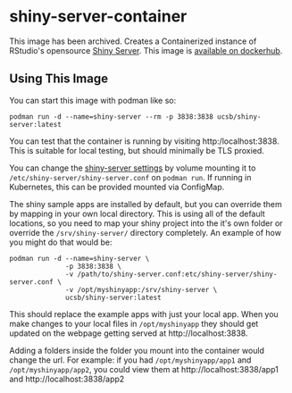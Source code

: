 # shiny-server-container
This image has been archived. Creates a Containerized instance of RStudio's opensource [Shiny Server](https://www.rstudio.com/products/shiny/shiny-server/). 
This image is [available on dockerhub](https://hub.docker.com/r/ucsb/shiny-server). 

## Using This Image
You can start this image with podman like so: 
```
podman run -d --name=shiny-server --rm -p 3838:3838 ucsb/shiny-server:latest
```
You can test that the container is running by visiting http:/localhost:3838.  This is suitable for local testing, but should minimally be TLS proxied.

You can change the [shiny-server settings](https://docs.rstudio.com/shiny-server/#default-configuration) by volume mounting it to `/etc/shiny-server/shiny-server.conf` on `podman run`.  If running in Kubernetes, this can be provided mounted via ConfigMap.

The shiny sample apps are installed by default, but you can override them by mapping in your own local directory. 
This is using all of the default locations, so you need to map your shiny project into the it's own folder or override the `/srv/shiny-server/` directory completely. An example of how you might do that would be: 
```
podman run -d --name=shiny-server \
              -p 3838:3838 \
              -v /path/to/shiny-server.conf:etc/shiny-server/shiny-server.conf \
              -v /opt/myshinyapp:/srv/shiny-server \
              ucsb/shiny-server:latest
```
This should replace the example apps with just your local app. When you make changes to your local files in `/opt/myshinyapp` they should get updated on the webpage getting served at http://localhost:3838.  

Adding a folders inside the folder you mount into the container would change the url. 
For example: if you had `/opt/myshinyapp/app1` and `/opt/myshinyapp/app2`, you could view them at http://localhost:3838/app1 and http://localhost:3838/app2 

